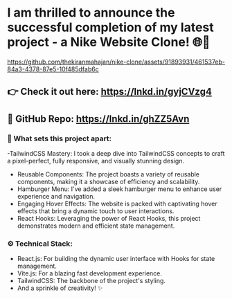 
# I am thrilled to announce the successful completion of my latest project - a Nike Website Clone! 🌐👟



https://github.com/thekiranmahajan/nike-clone/assets/91893931/461537eb-84a3-4378-87e5-10f485dfab6c



## 👉 Check it out here: https://lnkd.in/gyjCVzg4

## 📁 GitHub Repo: https://lnkd.in/ghZZ5Avn

### 🌟 What sets this project apart:
-TailwindCSS Mastery: I took a deep dive into TailwindCSS concepts to craft a pixel-perfect, fully responsive, and visually stunning design.
- Reusable Components: The project boasts a variety of reusable components, making it a showcase of efficiency and scalability.
- Hamburger Menu: I've added a sleek hamburger menu to enhance user experience and navigation.
- Engaging Hover Effects: The website is packed with captivating hover effects that bring a dynamic touch to user interactions.
- React Hooks: Leveraging the power of React Hooks, this project demonstrates modern and efficient state management.

### ⚙️ Technical Stack:
- React.js: For building the dynamic user interface with Hooks for state management.
- Vite.js: For a blazing fast development experience.
- TailwindCSS: The backbone of the project's styling.
- And a sprinkle of creativity! ✨
